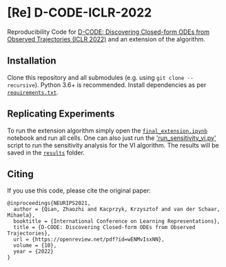 # [Re] D-CODE-ICLR-2022
Reproducibility Code for [D-CODE: Discovering Closed-form ODEs from Observed Trajectories (ICLR 2022)](https://openreview.net/forum?id=wENMvIsxNN) and an extension of the algorithm.



## Installation

Clone this repository and all submodules (e.g. using `git clone --recursive`).
Python 3.6+ is recommended. Install dependencies as per [`requirements.txt`](./requirements.txt).

## Replicating Experiments

To run the extension algorithm simply open the [`final_extension.ipynb`](./final_extension.ipynb) notebook and run all cells. One can also just run the ['run_sensitivity_vi.py'](./run_sensitivity_vi.py) script to run the sensitivity analysis for the VI algorithm. The results will be saved in the [`results`](./results) folder.

## Citing

If you use this code, please cite the original paper:

```
@inproceedings{NEURIPS2021,
  author = {Qian, Zhaozhi and Kacprzyk, Krzysztof and van der Schaar, Mihaela},
  booktitle = {International Conference on Learning Representations},
  title = {D-CODE: Discovering Closed-form ODEs from Observed Trajectories},
  url = {https://openreview.net/pdf?id=wENMvIsxNN},
  volume = {10},
  year = {2022}
}
```
